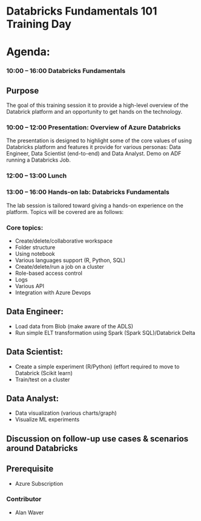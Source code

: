 # Databricks Fundamentals 101 Training Day

# Agenda: 

### 10:00 – 16:00 Databricks Fundamentals

## Purpose

The goal of this training session it to provide a high-level overview of the Databrick platform and an opportunity to get hands on the technology.

### 10:00 – 12:00 Presentation: Overview of Azure Databricks 

The presentation is designed to highlight some of the core values of using Databricks platform and features it provide for various personas: Data Engineer, Data Scientist (end-to-end) and Data Analyst.  Demo on ADF running a Databricks Job. 

### 12:00 – 13:00 Lunch

### 13:00 – 16:00 Hands-on lab:  Databricks Fundamentals

The lab session is tailored toward giving a hands-on experience on the platform.  Topics will be covered are as follows:

### Core topics:
*	Create/delete/collaborative workspace
*	Folder structure
*	Using notebook
*	Various languages support (R, Python, SQL) 
*	Create/delete/run a job on a cluster
*	Role-based access control
*	Logs
*	Various API 
*	Integration with Azure Devops

## Data Engineer:
*	Load data from Blob (make aware of the ADLS)
*	Run simple ELT transformation using Spark (Spark SQL)/Databrick Delta 

## Data Scientist:
*	Create a simple experiment (R/Python) (effort required to move to Databrick (Scikit learn)
*	Train/test on a cluster

## Data Analyst:
*	Data visualization (various charts/graph)
*	Visualize ML experiments

## Discussion on follow-up use cases & scenarios around Databricks

## Prerequisite 

*	Azure Subscription 


### Contributor 
* Alan Waver
